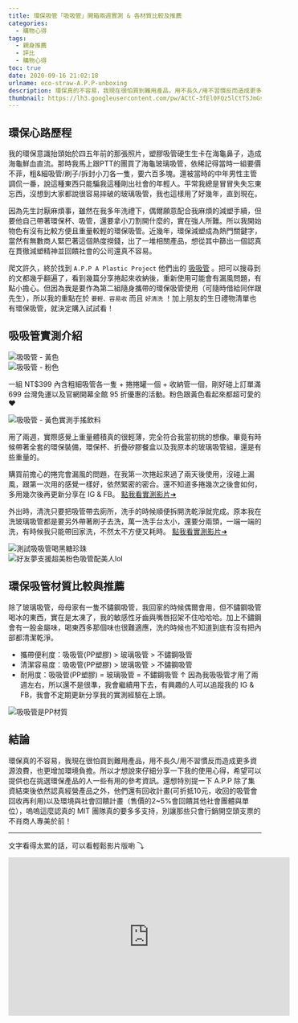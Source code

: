 ```yaml
---
title: 環保吸管「吸吸管」開箱兩週實測 & 各材質比較及推薦
categories:
  - 購物心得
tags:
  - 親身推薦
  - 評比
  - 購物心得
toc: true
date: 2020-09-16 21:02:18
urlname: eco-straw-A.P.P-unboxing
description: 環保真的不容易，我現在很怕買到難用產品，用不長久/用不習慣反而造成更多資源浪費，也更增加環境負擔。所以才想說來仔細分享一下我的使用心得，希望可以提供也在挑選環保產品的人一些有用的參考資訊。
thumbnail: https://lh3.googleusercontent.com/pw/ACtC-3fEl0FQz5lCtTSJmGsj0fHNcu4sIzn8GCgMQNxVYGJr671plKJYriLM3bah-evCBb8LOw-h5DTgM37E7GLnQTUPi1OCgfLaHVpq_kSWHNa4K1mEC54eKg7TYmME9p3kcgEgLvmKp8NURoDsCPtgTGg=w1066-h800-no?authuser=1
---
```


## 環保心路歷程
我的環保意識抬頭始於四五年前的那張照片，塑膠吸管硬生生卡在海龜鼻子，造成海龜鮮血直流。那時我馬上跟PTT的團買了海龜玻璃吸管，依稀記得當時一組要價不菲，粗&細吸管/刷子/拆封小刀各一隻，要六百多塊。還被當時的中年男性主管調侃一番，說這種東西只能騙我這種剛出社會的年輕人。平常我總是冒冒失失忘東忘西，沒想到大家都說很容易摔破的玻璃吸管，我也這樣用了好幾年，直到現在。<!-- more -->

因為先生討厭麻煩事，雖然在我多年洗禮下，偶爾願意配合我麻煩的減塑手續，但要他自己帶著環保杯、吸管，還要拿小刀割開什麼的，實在強人所難。所以我開始物色有沒有比較方便且重量較輕的環保吸管。近幾年，環保減塑成為熱門關鍵字，當然有無數商人緊巴著這個熱度撈錢，出了一堆相關產品，想從其中篩出一個認真在貫徹減塑精神並回饋社會的公司還真不容易。

爬文許久，終於找到 `A.P.P A Plastic Project` 他們出的 [吸吸管](https://www.aplastic.com.tw/) 。把可以搜尋到的文都幾乎翻遍了，看到幾篇分享捲起來收納後，重新使用可能會有漏風問題，有點小擔心。但因為我是要作為第二組隨身攜帶的環保吸管使用（可隨時借給同伴跟先生），所以我的重點在於 `要輕、容易收` 而且 `好清洗` ！加上朋友的生日禮物清單也有環保吸管，就決定購入試試看！

## 吸吸管實測介紹

<img src="https://lh3.googleusercontent.com/pw/ACtC-3cRBmeJlFT9-Nn7qmswL63wVjVSS4IopEI5ZOiHbe49_b3p-RxqTqniumISi1W_TsNEOD2WbSUz8OcwAh1GL24LxlsaHPX414MLbb9FTEC1H-8KTS6HBf7Vn1GYFBptEyWFU1wQJVkZ1J8OThAC--E=w1066-h800-no?authuser=1" title="吸吸管 - 黃色" alt="吸吸管 - 黃色" style="display:block; margin:auto;">

<img src="https://lh3.googleusercontent.com/pw/ACtC-3epmU2WtdaWM15A2b3Lw8GLcsOHL6kYQkheNcVFXuoTTpSHMQXe3kF8bnrpdYULBY75Ios51QA1YNw_nzzLzZvb5MsfBr6ywUJcwE5e-Ip0t9cmKMYeRsrMpdakaezd2P7dCc4d9Plf8FHpSZA_omo=w1066-h799-no?authuser=1" title="吸吸管 - 粉色" alt="吸吸管 - 粉色" style="display:block; margin:auto;">

一組 NT$399 內含粗細吸管各一隻 + 捲捲罐一個 + 收納管一個，剛好碰上訂單滿 699 台灣免運以及官網開幕全館 95 折優惠的活動。粉色跟黃色看起來都超可愛的♥

<img src="https://lh3.googleusercontent.com/pw/ACtC-3fEl0FQz5lCtTSJmGsj0fHNcu4sIzn8GCgMQNxVYGJr671plKJYriLM3bah-evCBb8LOw-h5DTgM37E7GLnQTUPi1OCgfLaHVpq_kSWHNa4K1mEC54eKg7TYmME9p3kcgEgLvmKp8NURoDsCPtgTGg=w1066-h800-no?authuser=1" title="吸吸管 - 黃色實測手搖飲料" alt="吸吸管 - 黃色實測手搖飲料" style="display:block; margin:auto;">

用了兩週，實際感覺上重量體積真的很輕薄，完全符合我當初挑的想像。畢竟有時候帶著全套的環保裝備，環保杯、折疊矽膠餐盒以及我原本的玻璃吸管組，還是有些重量的。

購買前擔心的捲完會漏風的問題，在我第一次捲起來過了兩天後使用，沒碰上漏風，跟第一次用的感覺一樣好，依然緊密的密合。還不知道多捲幾次之後會如何，多用幾次後再更新分享在 IG & FB。 <a href="https://youtu.be/ZIcH9HuiALU">點我看實測影片➜</a>

外出時，清洗只要把吸管帶去廁所，洗手的時候順便拆開洗乾淨就完成。原本我在洗玻璃吸管都是要另外帶著刷子去洗，萬一洗手台太小，還要分兩頭，一端一端的洗，有時候我只能帶回家洗，不然太不方便又耗時。 <a href="https://youtu.be/ZIcH9HuiALU">點我看實測影片➜</a>

<img src="https://lh3.googleusercontent.com/pw/ACtC-3eQWjOchlhv5gWaL-49D6krTF663UvXvfeBDWEPWAm6c3Oqdc6rbNGt2FUUnYagHV4cSFZimcXP1I2qFN4bGdEylZbGv043TI2eGM5zHndY3RlWDcsmZfjPa9KvlCEa6Jdo9yztX2I4LD4t2fNW7xM=w1066-h800-no?authuser=1" title="測試吸吸管喝黑糖珍珠" alt="測試吸吸管喝黑糖珍珠" style="display:block; margin:auto;">

<img src="https://lh3.googleusercontent.com/pw/ACtC-3d2GvpWH65m1HGB167SpIGH3Mh7bWNymSHS3heTk1UTbP91exLH3hKo5nznn73XvPL6Ke22OGo0XIBG-QDtomtOt7i9_pO1lcjgNT0qZ_62l0tBTsQxLypggpa5YaFecwlfe4K_Qqn76wABwWZdUWY=w599-h799-no?authuser=1" title="好友夢支援超美粉色吸管配美人lol" alt="好友夢支援超美粉色吸管配美人lol" style="display:block; margin:auto;">

## 環保吸管材質比較與推薦
除了玻璃吸管，母母家有一隻不鏽鋼吸管，我回家的時候偶爾會用，但不鏽鋼吸管喝冰的東西，實在是太凍了，我的敏感性牙齒與嘴唇招架不住哈哈哈。加上不鏽鋼會有一股金屬味，喝東西多那個味也很難適應，洗的時候也不知道到底有沒有把內部都清潔乾淨。

* 攜帶便利度：吸吸管(PP塑膠) > 玻璃吸管 > 不鏽鋼吸管
* 清潔容易度：吸吸管(PP塑膠) > 玻璃吸管 > 不鏽鋼吸管
* 耐用度：吸吸管(PP塑膠) = 玻璃吸管 = 不鏽鋼吸管
↑ 因為我吸吸管才用了兩週左右，所以還不是很準，我會繼續用下去，有興趣的人可以追蹤我的 IG & FB，我會不定期更新分享我的實測經驗在上頭。

<img src="https://lh3.googleusercontent.com/pw/ACtC-3eLJetoZXvlIcGEDn-3Kb_KyCFr0B1Hk_S6l1ypeq4lh6qsGvSQLI5YZdr9VWX1EEg9XDx41HoEczUkGCMen1IbqgK2f382Cl07UUkKXT0LnI1AiStMGQIxYXtlrLZyUOau_OyPZwch8tzrbepaz-g=w1066-h800-no?authuser=1" title="吸吸管是PP材質" alt="吸吸管是PP材質" style="display:block; margin:auto;">

## 結論
環保真的不容易，我現在很怕買到難用產品，用不長久/用不習慣反而造成更多資源浪費，也更增加環境負擔。所以才想說來仔細分享一下我的使用心得，希望可以提供也在挑選環保產品的人一些有用的參考資訊。還想特別提一下 A.P.P 除了集資結束後依然認真經營產品之外，他們還有回收計畫(可折抵10元，收回的吸管會回收再利用)以及環境與社會回饋計畫（售價的2~5%會回饋其他社會團體與單位），嗚嗚這麼認真的 MIT 團隊真的要多多支持，別讓那些只會行銷開空頭支票的不肖商人專美於前！

---

文字看得太累的話，可以看輕鬆影片版喲 ⤵
<div class="video-container">
<iframe width="560" height="315" src="https://www.youtube.com/embed/ZIcH9HuiALU" frameborder="0" allow="accelerometer; autoplay; clipboard-write; encrypted-media; gyroscope; picture-in-picture" allowfullscreen></iframe>
</div>